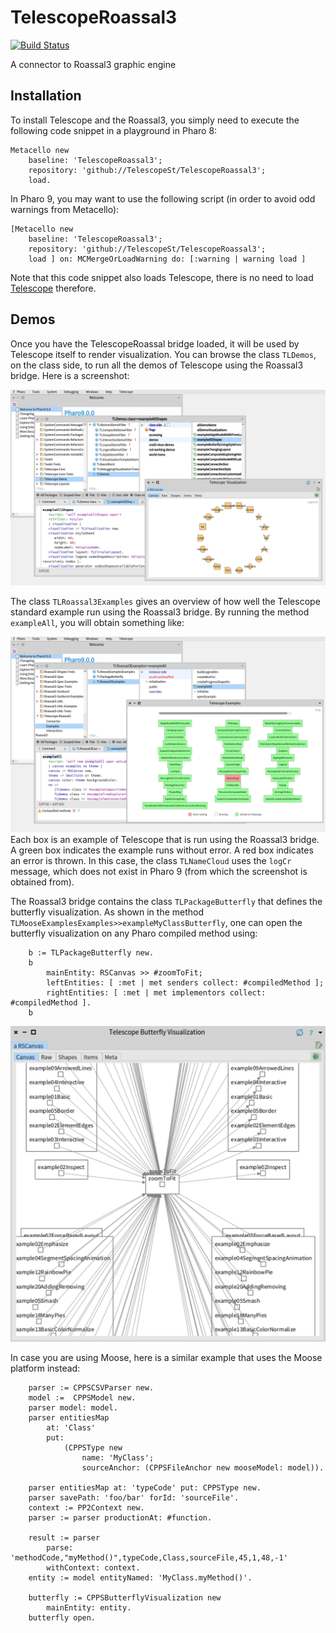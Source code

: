 # TelescopeRoassal3
[![Build Status](https://travis-ci.com/bergel/TelescopeRoassalBridge.svg?branch=main)](https://travis-ci.com/bergel/TelescopeRoassalBridge)

A connector to Roassal3 graphic engine

## Installation

To install Telescope and the Roassal3, you simply need to execute the following code snippet in a playground in Pharo 8:
```Smalltalk
Metacello new
    baseline: 'TelescopeRoassal3';
    repository: 'github://TelescopeSt/TelescopeRoassal3';
    load.
```

In Pharo 9, you may want to use the following script (in order to avoid odd warnings from Metacello):

```Smalltalk
[Metacello new
    baseline: 'TelescopeRoassal3';
    repository: 'github://TelescopeSt/TelescopeRoassal3';
    load ] on: MCMergeOrLoadWarning do: [:warning | warning load ]
```  

Note that this code snippet also loads Telescope, there is no need to load [Telescope](https://github.com/TelescopeSt/Telescope) therefore.

## Demos

Once you have the TelescopeRoassal bridge loaded, it will be used by Telescope itself to render visualization. You can browse the class `TLDemos`, on the class side, to run all the demos of Telescope using the Roassal3 bridge. Here is a screenshot:

![alt](images/image.png)

The class `TLRoassal3Examples` gives an overview of how well the Telescope standard example run using the Roassal3 bridge. By running the method `exampleAll`, you will obtain something like:

![alt](images/image2.png)
Each box is an example of Telescope that is run using the Roassal3 bridge. A green box indicates the example runs without error. A red box indicates an error is thrown. In this case, the class `TLNameCloud` uses the `logCr` message, which does not exist in Pharo 9 (from which the screenshot is obtained from).

The Roassal3 bridge contains the class `TLPackageButterfly` that defines the butterfly visualization. As shown in the method `TLMooseExamplesExamples>>exampleMyClassButterfly`, one can open the butterfly visualization on any Pharo compiled method using:

```Smalltalk
	b := TLPackageButterfly new.
	b
		mainEntity: RSCanvas >> #zoomToFit;
		leftEntities: [ :met | met senders collect: #compiledMethod ];
		rightEntities: [ :met | met implementors collect: #compiledMethod ].
	b 
```
![alt](images/butterfly1.png)

In case you are using Moose, here is a similar example that uses the Moose platform instead:
```Smalltalk
	parser := CPPSCSVParser new.
	model :=  CPPSModel new.
	parser model: model.
	parser entitiesMap
		at: 'Class'
		put:
			(CPPSType new
				name: 'MyClass';
				sourceAnchor: (CPPSFileAnchor new mooseModel: model)).
				
	parser entitiesMap at: 'typeCode' put: CPPSType new.
	parser savePath: 'foo/bar' forId: 'sourceFile'.
	context := PP2Context new.
	parser := parser productionAt: #function.

	result := parser 
		parse: 'methodCode,"myMethod()",typeCode,Class,sourceFile,45,1,48,-1'
		withContext: context.
	entity := model entityNamed: 'MyClass.myMethod()'.

	butterfly := CPPSButterflyVisualization new
		mainEntity: entity.
	butterfly open.
```    

